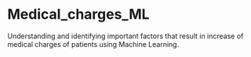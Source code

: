 # Medical_charges_ML
Understanding and identifying important factors that result in increase of   medical charges of patients using Machine Learning.
